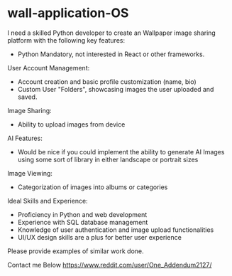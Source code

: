 # wall-application-OS

I need a skilled Python developer to create an Wallpaper image sharing platform with the following key features:
- Python Mandatory, not interested in React or other frameworks.

User Account Management:
- Account creation and basic profile customization (name, bio)
- Custom User "Folders", showcasing images the user uploaded and saved.

Image Sharing:
- Ability to upload images from device

AI Features:
- Would be nice if you could implement the ability to generate AI Images using some sort of library in either landscape or portrait sizes

Image Viewing:
- Categorization of images into albums or categories

Ideal Skills and Experience:
- Proficiency in Python and web development
- Experience with SQL database management
- Knowledge of user authentication and image upload functionalities
- UI/UX design skills are a plus for better user experience

Please provide examples of similar work done.

Contact me Below 
https://www.reddit.com/user/One_Addendum2127/
